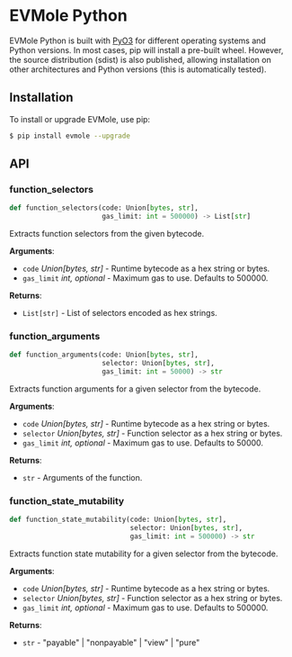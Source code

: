 # EVMole Python

EVMole Python is built with [PyO3](https://pyo3.rs/) for different operating systems and Python versions. In most cases, pip will install a pre-built wheel. However, the source distribution (sdist) is also published, allowing installation on other architectures and Python versions (this is automatically tested).

## Installation
To install or upgrade EVMole, use pip:
```bash
$ pip install evmole --upgrade
```

<!-- manually generated with pydoc-markdown, rename 'evmole.pyi' to 'evmole.py' -->
## API

### function\_selectors

```python
def function_selectors(code: Union[bytes, str],
                       gas_limit: int = 500000) -> List[str]
```

Extracts function selectors from the given bytecode.

**Arguments**:

- `code` _Union[bytes, str]_ - Runtime bytecode as a hex string or bytes.
- `gas_limit` _int, optional_ - Maximum gas to use. Defaults to 500000.


**Returns**:

- `List[str]` - List of selectors encoded as hex strings.

### function\_arguments

```python
def function_arguments(code: Union[bytes, str],
                       selector: Union[bytes, str],
                       gas_limit: int = 50000) -> str
```

Extracts function arguments for a given selector from the bytecode.

**Arguments**:

- `code` _Union[bytes, str]_ - Runtime bytecode as a hex string or bytes.
- `selector` _Union[bytes, str]_ - Function selector as a hex string or bytes.
- `gas_limit` _int, optional_ - Maximum gas to use. Defaults to 50000.


**Returns**:

- `str` - Arguments of the function.

### function\_state\_mutability

```python
def function_state_mutability(code: Union[bytes, str],
                              selector: Union[bytes, str],
                              gas_limit: int = 500000) -> str
```

Extracts function state mutability for a given selector from the bytecode.

**Arguments**:

- `code` _Union[bytes, str]_ - Runtime bytecode as a hex string or bytes.
- `selector` _Union[bytes, str]_ - Function selector as a hex string or bytes.
- `gas_limit` _int, optional_ - Maximum gas to use. Defaults to 500000.


**Returns**:

- `str` - "payable" | "nonpayable" | "view" | "pure"
